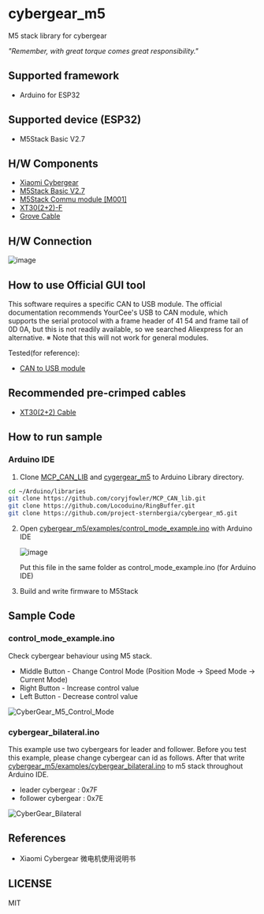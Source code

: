 # cybergear_m5

M5 stack library for cybergear

*"Remember, with great torque comes great responsibility."*

## Supported framework

* Arduino for ESP32

## Supported device (ESP32)

* M5Stack Basic V2.7

## H/W Components

* [Xiaomi Cybergear](https://www.mi.com/cyber-gear)
* [M5Stack Basic V2.7](https://shop.m5stack.com/collections/m5-controllers/products/esp32-basic-core-lot-development-kit-v2-7)
* [M5Stack Commu module \[M001\]](https://shop.m5stack.com/products/commu-module)
* [XT30(2+2)-F](https://www.china-amass.com/product/contain/1Yf5h7G4u1927079)
* [Grove Cable](https://www.seeedstudio.com/Grove-Universal-4-Pin-Buckled-20cm-Cable-5-PCs-pack.html)

## H/W Connection

![image](https://github.com/project-sternbergia/cybergear_m5/assets/147309062/c36d82cf-e91a-45da-ac53-a79e8d8fc730)

## How to use Official GUI tool

This software requires a specific CAN to USB module.
The official documentation recommends YourCee's USB to CAN module, which supports the serial protocol with a frame header of 41 54 and frame tail of 0D 0A, but this is not readily available, so we searched Aliexpress for an alternative.
※ Note that this will not work for general modules.

Tested(for reference):
* [CAN to USB module](https://ja.aliexpress.com/item/1005004296661528.html)

## Recommended pre-crimped cables

* [XT30(2+2) Cable](https://ja.aliexpress.com/item/1005006046478152.html)

## How to run sample

### Arduino IDE

1. Clone [MCP_CAN_LIB](https://github.com/coryjfowler/MCP_CAN_lib) and [cygergear_m5](https://github.com/project-sternbergia/cybergear_m5) to Arduino Library directory.

```bash
cd ~/Arduino/libraries
git clone https://github.com/coryjfowler/MCP_CAN_lib.git
git clone https://github.com/Locoduino/RingBuffer.git
git clone https://github.com/project-sternbergia/cybergear_m5.git
```

2. Open [cybergear_m5/examples/control_mode_example.ino](https://github.com/project-sternbergia/cybergear_m5/blob/main/examples/control_mode_example.ino) with Arduino IDE

    ![image](https://github.com/project-sternbergia/cybergear_m5/assets/147309062/8a4edd90-241c-4683-a13d-4a26685e8251)

    Put this file in the same folder as control_mode_example.ino (for Arduino IDE)


4. Build and write firmware to M5Stack

## Sample Code

### control_mode_example.ino

Check cybergear behaviour using M5 stack.

* Middle Button - Change Control Mode (Position Mode -> Speed Mode -> Current Mode)
* Right Button  - Increase control value
* Left Button  - Decrease control value

![CyberGear_M5_Control_Mode](docs/img/cybergear_m5_sample_control_mode.gif)

### cybergear_bilateral.ino

This example use two cybergears for leader and follower.
Before you test this example, please change cybergear can id as follows.
After that write [cybergear_m5/examples/cybergear_bilateral.ino](https://github.com/project-sternbergia/cybergear_m5/blob/main/examples/cybergear_bilateral.ino) to m5 stack throughout Arduino IDE.

* leader cybergear : 0x7F
* follower cybergear : 0x7E

![CyberGear_Bilateral](docs/img/cybergear_bilateral.gif)

## References

* Xiaomi Cybergear 微电机使用说明书

## LICENSE

MIT
